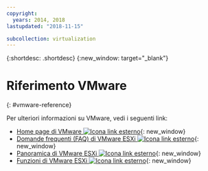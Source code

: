```yaml
---
copyright:
  years: 2014, 2018
lastupdated: "2018-11-15"

subcollection: virtualization
---
```

{:shortdesc: .shortdesc}
{:new_window: target="_blank"}

# Riferimento VMware
{: #vmware-reference}

Per ulteriori informazioni su VMware, vedi i seguenti link:

* [Home page di VMware ![Icona link esterno](../../icons/launch-glyph.svg "Icona link esterno")](http://www.vmware.com/){: new_window}
* [Domande frequenti (FAQ) di VMware ESXi ![Icona link esterno](../../icons/launch-glyph.svg "Icona link esterno")](http://www.vmware.com/products/vi/esx/esx_faq.html){: new_window}
* [Panoramica di VMware ESXi ![Icona link esterno](../../icons/launch-glyph.svg "Icona link esterno")](http://www.vmware.com/products/vi/esx/index.html){: new_window}
* [Funzioni di VMware ESXi ![Icona link esterno](../../icons/launch-glyph.svg "Icona link esterno")](https://www.vmware.com/products/esxi-and-esx.html){: new_window}
